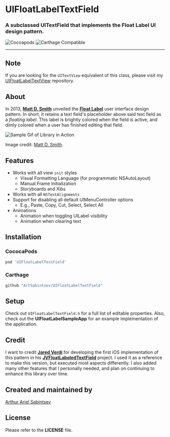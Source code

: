 # UIFloatLabelTextField

### A subclassed UITextField that implements the Float Label UI design pattern.

![Cocoapods](https://img.shields.io/cocoapods/v/UIFloatLabelTextField.svg) ![Carthage Compatible](https://img.shields.io/badge/Carthage-compatible-4BC51D.svg?style=flat)

___

## Note
If you are looking for the `UITextView` equivalent of this class, please visit my [UIFloatLabelTextView](http://www.github.com/ArtSabintsev/UIFloatLabelTextView) repository.

## About
In 2013, [**Matt D. Smith**](http://twitter.com/mds) unveiled the **[Float Label](http://www.floatlabel.com)** user interface design pattern. In short, it retains a text field's placeholder above said text field as a *floating label*. This label is brightly colored when the field is active, and dimly colored when a user has finished editing that field.

![Sample Gif of Library in Action](http://d13yacurqjgara.cloudfront.net/users/6410/screenshots/1254439/form-animation-_gif_.gif)

Image credit: [Matt D. Smith](http://twitter.com/mds).

## Features
- Works with all view `init` styles
	- Visual Formatting Language (for programmatic NSAutoLayout)
	- Manual Frame Initialization
	- Storyboards and Xibs
- Works with all `NSTextAlignments`
- Support for disabling all default UIMenuController options
	- E.g., Paste, Copy, Cut, Select, Select All
- Animations
	- Animation when toggling UILabel visibility
	- Animation when clearing text

## Installation

### CococaPods
``` ruby
pod 'UIFloatLabelTextField'
```

### Carthage
``` swift
github "ArtSabintsev/UIFloatLabelTextField"
```

## Setup
Check out `UIFloatLabelTextField.h` for a full list of editable properties. Also, check out the **UIFloatLabelSampleApp** for an example implementation of the application.

## Credit
I want to credit [**Jared Verdi**](http://twitter.com/jverdi) for developing the first iOS implementation of this pattern in his [**JVFloatLabeledTextField**](https://github.com/jverdi/JVFloatLabeledTextField) project. I used it as a reference to make this version, but executed most aspects differently. I also added many other features that I personally needed, and plan on continuing to enhance this library over time.

## Created and maintained by
[Arthur Ariel Sabintsev](http://www.sabintsev.com/)

## License
Please refer to the **LICENSE** file.
